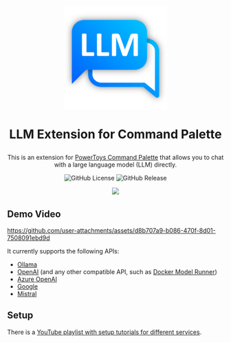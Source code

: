 <p align=center>
  <img src="./Assets/Logo.png" width="240px"/>
</p>

# <p align=center>LLM Extension for Command Palette</p>

<p align=center>This is an extension for <a href="https://learn.microsoft.com/en-us/windows/powertoys/command-palette/overview">PowerToys Command Palette</a> that allows you to chat with a large language model (LLM) directly.</p>

<p align=center>
  <img alt="GitHub License" src="https://img.shields.io/github/license/lioqing/llm-extension-for-cmd-pal">
  <img alt="GitHub Release" src="https://img.shields.io/github/v/release/lioqing/llm-extension-for-cmd-pal">
</p>

<p align=center>
  <a href="https://apps.microsoft.com/detail/9NPK6KSDLC81">
  	<img src="https://get.microsoft.com/images/en-us%20dark.svg" width="200"/>
  </a>
</p>

## Demo Video

https://github.com/user-attachments/assets/d8b707a9-b086-470f-8d01-7508091ebd9d

It currently supports the following APIs:

- [Ollama](https://ollama.com/)
- [OpenAI](https://platform.openai.com/docs/overview) (and any other compatible API, such as [Docker Model Runner](https://docs.docker.com/model-runner/))
- [Azure OpenAI](https://learn.microsoft.com/en-us/azure/cognitive-services/openai/overview)
- [Google](https://aistudio.google.com/)
- [Mistral](https://console.mistral.ai/)

## Setup

There is a [YouTube playlist with setup tutorials for different services](https://www.youtube.com/playlist?list=PLtpfYcxJV4LHu0gpKagHWjYR1Lghulnt8).
